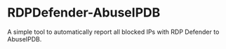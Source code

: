 # RDPDefender-AbuseIPDB
A simple tool to automatically report all blocked IPs with RDP Defender to AbuseIPDB.
